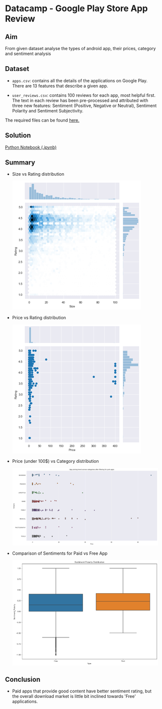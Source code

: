 # Datacamp - Google Play Store App Review
## Aim
From given dataset analyse the types of android app, their prices, category and sentiment analysis

## Dataset
* `apps.csv`: contains all the details of the applications on Google Play. There are 13 features that describe a given app.

* `user_reviews.csv`: contains 100 reviews for each app, most helpful first. The text in each review has been pre-processed and attributed with three new features: Sentiment (Positive, Negative or Neutral), Sentiment Polarity and Sentiment Subjectivity.

The required files can be found [here.](dataset/)

## Solution
[Python Notebook (.ipynb)](notebook.ipynb)

## Summary
* Size vs Rating distribution

    ![image](images/0.png)

* Price vs Rating distribution

    ![image](images/1.png)

* Price (under 100$) vs Category distribution

    ![image](images/3.png)

* Comparison of Sentiments for Paid vs Free App

    ![image](images/4.png)

## Conclusion

* Paid apps that provide good content have better sentiment rating, but the overall download market is little bit inclined towards 'Free' applications.



